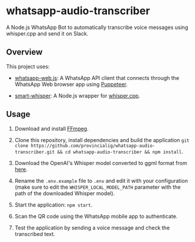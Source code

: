 # whatsapp-audio-transcriber

A Node.js WhatsApp Bot to automatically transcribe voice messages using whisper.cpp and send it on Slack.

## Overview

This project uses:

- [whatsapp-web.js](https://github.com/pedroslopez/whatsapp-web.js): A WhatsApp API client that connects through the WhatsApp Web browser app using [Puppeteer](https://github.com/puppeteer/puppeteer).

- [smart-whisper](https://github.com/JacobLinCool/smart-whisper): A Node.js wrapper for [whisper.cpp](https://github.com/ggerganov/whisper.cpp).

## Usage

1. Download and install [FFmpeg](https://www.ffmpeg.org/).

2. Clone this repository, install dependencies and build the application `git clone https://github.com/provincialig/whatsapp-audio-transcriber.git && cd whatsapp-audio-transcriber && npm install`.

3. Download the OpenAI's Whisper model converted to ggml format from [here](https://huggingface.co/ggerganov/whisper.cpp).

4. Rename the `.env.example` file to `.env` and edit it with your configuration (make sure to edit the `WHISPER_LOCAL_MODEL_PATH` parameter with the path of the downloaded Whisper model).

5. Start the application: `npm start`.

6. Scan the QR code using the WhatsApp mobile app to authenticate.

7. Test the application by sending a voice message and check the transcribed text.